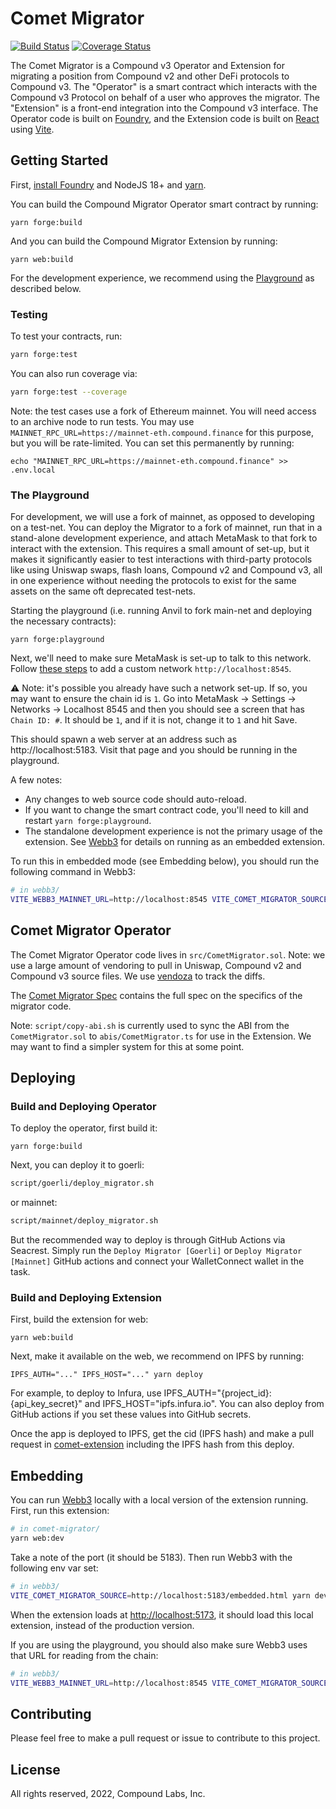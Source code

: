 
# Comet Migrator
[![Build Status](https://github.com/compound-finance/comet-migrator/workflows/Forge%20Test/badge.svg)](https://github.com/compound-finance/comet-migrator/actions?query=workflow%3A%22Forge+Test%22) [![Coverage Status](https://coveralls.io/repos/github/compound-finance/comet-migrator/badge.svg?t=TH4hUm)](https://coveralls.io/github/compound-finance/comet-migrator)

The Comet Migrator is a Compound v3 Operator and Extension for migrating a position from Compound v2 and other DeFi protocols to Compound v3. The "Operator" is a smart contract which interacts with the Compound v3 Protocol on behalf of a user who approves the migrator. The "Extension" is a front-end integration into the Compound v3 interface. The Operator code is built on [Foundry](https://book.getfoundry.sh/), and the Extension code is built on [React](https://reactjs.org/) using [Vite](https://vitejs.dev/).

## Getting Started

First, [install Foundry](https://book.getfoundry.sh/getting-started/installation) and NodeJS 18+ and [yarn](https://yarnpkg.com/). 

You can build the Compound Migrator Operator smart contract by running:

```
yarn forge:build
```

And you can build the Compound Migrator Extension by running:

```
yarn web:build
```

For the development experience, we recommend using the [Playground](#The-Playground) as described below.

### Testing

To test your contracts, run:

```sh
yarn forge:test
```

You can also run coverage via:

```sh
yarn forge:test --coverage
```

Note: the test cases use a fork of Ethereum mainnet. You will need access to an archive node to run tests. You may use `MAINNET_RPC_URL=https://mainnet-eth.compound.finance` for this purpose, but you will be rate-limited. You can set this permanently by running:

```
echo "MAINNET_RPC_URL=https://mainnet-eth.compound.finance" >> .env.local
```

### The Playground

For development, we will use a fork of mainnet, as opposed to developing on a test-net. You can deploy the Migrator to a fork of mainnet, run that in a stand-alone development experience, and attach MetaMask to that fork to interact with the extension. This requires a small amount of set-up, but it makes it significantly easier to test interactions with third-party protocols like using Uniswap swaps, flash loans, Compound v2 and Compound v3, all in one experience without needing the protocols to exist for the same assets on the same oft deprecated test-nets.

Starting the playground (i.e. running Anvil to fork main-net and deploying the necessary contracts):

```
yarn forge:playground
```

Next, we'll need to make sure MetaMask is set-up to talk to this network. Follow [these steps](https://metamask.zendesk.com/hc/en-us/articles/360043227612-How-to-add-a-custom-network-RPC) to add a custom network `http://localhost:8545`.

⚠️ Note: it's possible you already have such a network set-up. If so, you may want to ensure the chain id is `1`. Go into MetaMask -> Settings -> Networks -> Localhost 8545 and then you should see a screen that has `Chain ID: #`. It should be `1`, and if it is not, change it to `1` and hit Save.

This should spawn a web server at an address such as http://localhost:5183. Visit that page and you should be running in the playground.

A few notes:

 * Any changes to web source code should auto-reload.
 * If you want to change the smart contract code, you'll need to kill and restart `yarn forge:playground`.
 * The standalone development experience is not the primary usage of the extension. See [Webb3](https://github.com/compound-finance/webb3) for details on running as an embedded extension.

To run this in embedded mode (see Embedding below), you should run the following command in Webb3:

```sh
# in webb3/
VITE_WEBB3_MAINNET_URL=http://localhost:8545 VITE_COMET_MIGRATOR_SOURCE=http://localhost:5183/embedded.html yarn dev
```

## Comet Migrator Operator

The Comet Migrator Operator code lives in `src/CometMigrator.sol`. Note: we use a large amount of vendoring to pull in Uniswap, Compound v2 and Compound v3 source files. We use [vendoza](https://github.com/hayesgm/vendoza) to track the diffs.

The [Comet Migrator Spec](./SPEC.md) contains the full spec on the specifics of the migrator code.

Note: `script/copy-abi.sh` is currently used to sync the ABI from the `CometMigrator.sol` to `abis/CometMigrator.ts` for use in the Extension. We may want to find a simpler system for this at some point.

## Deploying

### Build and Deploying Operator

To deploy the operator, first build it:

```
yarn forge:build
```

Next, you can deploy it to goerli:

```sh
script/goerli/deploy_migrator.sh
```

or mainnet:

```sh
script/mainnet/deploy_migrator.sh
```

But the recommended way to deploy is through GitHub Actions via Seacrest. Simply run the `Deploy Migrator [Goerli]` or `Deploy Migrator [Mainnet]` GitHub actions and connect your WalletConnect wallet in the task.

### Build and Deploying Extension

First, build the extension for web:

```
yarn web:build
```

Next, make it available on the web, we recommend on IPFS by running:

```
IPFS_AUTH="..." IPFS_HOST="..." yarn deploy
```

For example, to deploy to Infura, use IPFS_AUTH="{project_id}:{api_key_secret}" and IPFS_HOST="ipfs.infura.io". You can also deploy from GitHub actions if you set these values into GitHub secrets.

Once the app is deployed to IPFS, get the cid (IPFS hash) and make a pull request in [comet-extension](https://github.com/compound-finance/comet-extension) including the IPFS hash from this deploy.

## Embedding

You can run [Webb3](https://github.com/compound-finance/webb3) locally with a local version of the extension running. First, run this extension:

```sh
# in comet-migrator/
yarn web:dev
```

Take a note of the port (it should be 5183). Then run Webb3 with the following env var set:

```sh
# in webb3/
VITE_COMET_MIGRATOR_SOURCE=http://localhost:5183/embedded.html yarn dev
```

When the extension loads at [http://localhost:5173](http://localhost:5173), it should load this local extension, instead of the production version.

If you are using the playground, you should also make sure Webb3 uses that URL for reading from the chain:

```sh
# in webb3/
VITE_WEBB3_MAINNET_URL=http://localhost:8545 VITE_COMET_MIGRATOR_SOURCE=http://localhost:5183/embedded.html yarn dev
```

## Contributing

Please feel free to make a pull request or issue to contribute to this project.

## License

All rights reserved, 2022, Compound Labs, Inc.

